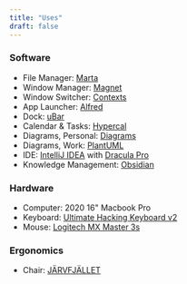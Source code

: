 ```yaml
---
title: "Uses"
draft: false
---
```


### Software
- File Manager: [Marta](https://marta.sh)
- Window Manager: [Magnet](https://magnet.crowdcafe.com/)
- Window Switcher: [Contexts](https://contexts.co)
- App Launcher: [Alfred](https://www.alfredapp.com)
- Dock: [uBar](https://ubarapp.com)
- Calendar & Tasks: [Hypercal](https://hypercal.app)
- Diagrams, Personal: [Diagrams](https://diagrams.app)
- Diagrams, Work: [PlantUML](https://plantuml.com)
- IDE: [IntelliJ IDEA](https://www.jetbrains.com/idea) with [Dracula Pro](https://draculatheme.com/pro)
- Knowledge Management: [Obsidian](https://obsidian.md)

### Hardware

- Computer: 2020 16" Macbook Pro
- Keyboard: [Ultimate Hacking Keyboard v2](https://ultimatehackingkeyboard.com)
- Mouse: [Logitech MX Master 3s](https://www.logitech.com/en-gb/products/mice/mx-master-3s.910-006559.html)

### Ergonomics
- Chair: [JÄRVFJÄLLET](https://www.ikea.com/de/de/p/jaervfjaellet-drehstuhl-gunnared-dunkelgrau-30363594)
